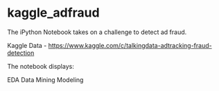 # kaggle_adfraud

The iPython Notebook takes on a challenge to detect ad fraud.

Kaggle Data - https://www.kaggle.com/c/talkingdata-adtracking-fraud-detection

The notebook displays:

EDA
Data Mining
Modeling
